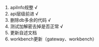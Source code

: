 1. apiInfo规整 √
2. api层级前进 √
3. 删除db多余的代码 √
4. 测试加解密去掉是否正常 √
5. 更新自述文档
6. workbench更新（gateway、workbench）